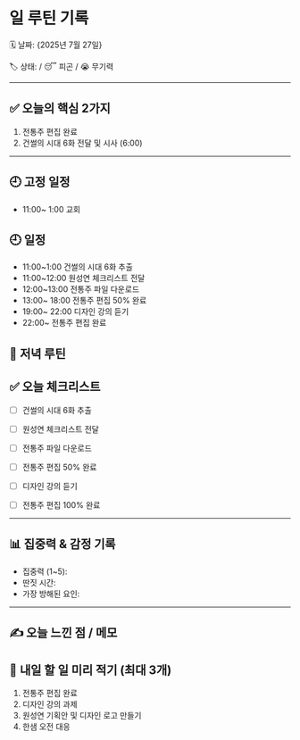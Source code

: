 # 일 루틴 기록

🗓 날짜: {2025년 7월 27일}

🏷 상태:  / 😴 피곤  / 😭 무기력

---

## ✅ 오늘의 핵심 2가지
1. 전통주 편집 완료
2. 건썰의 시대 6화 전달 및 시사 (6:00)

---

## 🕘 고정 일정
- 11:00~ 1:00 교회


## 🕘 일정
- 11:00~1:00 건썰의 시대 6화 추출
- 11:00~12:00 원성연 체크리스트 전달
- 12:00~13:00 전통주 파일 다운로드
- 13:00~ 18:00 전통주 편집 50% 완료
- 19:00~ 22:00 디자인 강의 듣기 
- 22:00~        전통주 편집 완료



## 🌙 저녁 루틴




## ✅ 오늘 체크리스트
- [ ] 건썰의 시대 6화 추출
- [ ] 원성연 체크리스트 전달
- [ ] 전통주 파일 다운로드
- [ ] 전통주 편집 50% 완료
- [ ] 디자인 강의 듣기
- [ ] 전통주 편집 100% 완료


---

## 📊 집중력 & 감정 기록

- 집중력 (1~5): 
- 딴짓 시간: 
- 가장 방해된 요인: 

---

## ✍️ 오늘 느낀 점 / 메모



## 📌 내일 할 일 미리 적기 (최대 3개)

1. 전통주 편집 완료
2. 디자인 강의 과제
3. 원성연 기획안 및 디자인 로고 만들기
4. 한샘 오전 대응
